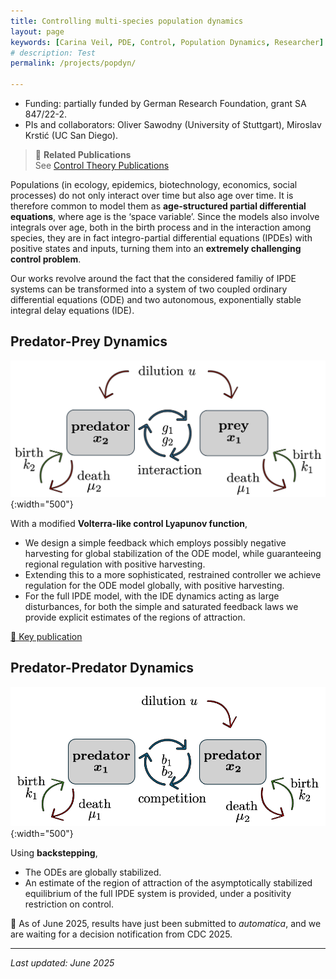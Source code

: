 ```yaml
---
title: Controlling multi-species population dynamics
layout: page
keywords: [Carina Veil, PDE, Control, Population Dynamics, Researcher]
# description: Test
permalink: /projects/popdyn/

---
```


- Funding: partially funded by German Research Foundation, grant SA 847/22-2.
- PIs and collaborators: Oliver Sawodny (University of Stuttgart), Miroslav Krstić (UC San Diego).

> 🔗 **Related Publications**  
> See [Control Theory Publications](/publications/#control-theory-publications)

Populations (in ecology, epidemics, biotechnology, economics, social processes) do not only interact over time but also age over time. It is therefore common to model them as **age-structured partial differential equations**, where age is the ‘space variable’. Since the models also involve integrals over age, both in the birth process and in the interaction among species, they are in fact integro-partial differential equations (IPDEs) with positive states and inputs, turning them into an **extremely challenging control problem**.

<!-- The interest in extending the foundational design and analysis from single-species to multi-species dynamics goes in many direction, as they open exciting possibilities for future research directions, especially in epidemiology or for analyzing ecosystem stability and food webs, involving multiple predators and preys, or even superpredators or infected preys. -->

Our works revolve around the fact that the considered familiy of IPDE systems can be transformed into a system of two coupled ordinary differential equations (ODE) and two autonomous, exponentially stable integral delay equations (IDE).

## Predator-Prey Dynamics
![Predator-Prey Dynamics](/assets/img/research/predatorprey.png){:width="500"}

With a modified **Volterra-like control Lyapunov function**, 
- We design a simple feedback which employs possibly negative harvesting for global stabilization of the ODE model, while guaranteeing regional regulation with positive harvesting.
- Extending this to a more sophisticated, restrained controller we achieve regulation for the ODE model globally, with positive harvesting. 
- For the full IPDE model, with the IDE dynamics acting as large disturbances, for both the simple and saturated feedback laws we provide explicit estimates of the regions of attraction.

[📄 Key publication](https://arxiv.org/abs/2410.06823)

## Predator-Predator Dynamics
![Predator-Prey Dynamics](/assets/img/research/PredatorPredator.png){:width="500"}

Using **backstepping**,
- The ODEs are globally stabilized.
- An estimate of the region of attraction of the asymptotically stabilized equilibrium of the full IPDE system is provided, under a positivity restriction on control.


📄 As of June 2025, results have just been submitted to *automatica*, and we are waiting for a decision notification from CDC 2025.

---

_Last updated: June 2025_
